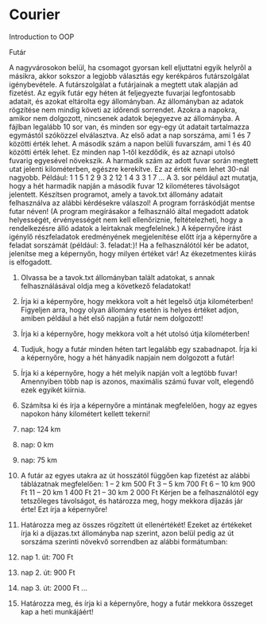 # Courier
Introduction to OOP

Futár

A nagyvárosokon belül, ha csomagot gyorsan kell eljuttatni egyik helyről a másikra, akkor
sokszor a legjobb választás egy kerékpáros futárszolgálat igénybevétele. A futárszolgálat
a futárjainak a megtett utak alapján ad fizetést. Az egyik futár egy héten át feljegyezte fuvarjai
legfontosabb adatait, és azokat eltárolta egy állományban. Az állományban az adatok
rögzítése nem mindig követi az időrendi sorrendet. Azokra a napokra, amikor nem dolgozott,
nincsenek adatok bejegyezve az állományba.
A fájlban legalább 10 sor van, és minden sor egy-egy út adatait tartalmazza egymástól
szóközzel elválasztva. Az első adat a nap sorszáma, ami 1 és 7 közötti érték lehet. A második
szám a napon belüli fuvarszám, ami 1 és 40 közötti érték lehet. Ez minden nap 1-től kezdődik,
és az aznapi utolsó fuvarig egyesével növekszik. A harmadik szám az adott fuvar során
megtett utat jelenti kilométerben, egészre kerekítve. Ez az érték nem lehet 30-nál nagyobb.
Például:
1 1 5
1 2 9
3 2 12
1 4 3
3 1 7
…
A 3. sor például azt mutatja, hogy a hét harmadik napján a második fuvar 12 kilométeres
távolságot jelentett.
Készítsen programot, amely a tavok.txt állomány adatait felhasználva az alábbi
kérdésekre válaszol! A program forráskódját mentse futar néven! (A program megírásakor
a felhasználó által megadott adatok helyességét, érvényességét nem kell ellenőriznie,
feltételezheti, hogy a rendelkezésre álló adatok a leírtaknak megfelelnek.)
A képernyőre írást igénylő részfeladatok eredményének megjelenítése előtt írja
a képernyőre a feladat sorszámát (például: 3. feladat:)! Ha a felhasználótól kér be adatot,
jelenítse meg a képernyőn, hogy milyen értéket vár! Az ékezetmentes kiírás is elfogadott.
1. Olvassa be a tavok.txt állományban talált adatokat, s annak felhasználásával oldja meg
a következő feladatokat!
2. Írja ki a képernyőre, hogy mekkora volt a hét legelső útja kilométerben! Figyeljen arra,
hogy olyan állomány esetén is helyes értéket adjon, amiben például a hét első napján
a futár nem dolgozott!
3. Írja ki a képernyőre, hogy mekkora volt a hét utolsó útja kilométerben!
4. Tudjuk, hogy a futár minden héten tart legalább egy szabadnapot. Írja ki a képernyőre,
hogy a hét hányadik napjain nem dolgozott a futár!
5. Írja ki a képernyőre, hogy a hét melyik napján volt a legtöbb fuvar! Amennyiben több nap
is azonos, maximális számú fuvar volt, elegendő ezek egyikét kiírnia.
6. Számítsa ki és írja a képernyőre a mintának megfelelően, hogy az egyes napokon hány
kilométert kellett tekerni!
1. nap: 124 km
2. nap: 0 km
3. nap: 75 km

7. A futár az egyes utakra az út hosszától függően kap fizetést az alábbi táblázatnak
megfelelően:
 1 – 2 km 500 Ft
 3 – 5 km 700 Ft
 6 – 10 km 900 Ft
 11 – 20 km 1 400 Ft
 21 – 30 km 2 000 Ft
Kérjen be a felhasználótól egy tetszőleges távolságot, és határozza meg, hogy mekkora
díjazás jár érte! Ezt írja a képernyőre!
8. Határozza meg az összes rögzített út ellenértékét! Ezeket az értékeket írja ki
a dijazas.txt állományba nap szerint, azon belül pedig az út sorszáma szerinti
növekvő sorrendben az alábbi formátumban:
1. nap 1. út: 700 Ft
1. nap 2. út: 900 Ft
1. nap 3. út: 2000 Ft
…
9. Határozza meg, és írja ki a képernyőre, hogy a futár mekkora összeget kap a heti
munkájáért! 
